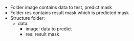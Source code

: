 - Folder image contains data to test, predict mask
- Folder res contains result mask which is predicted mask 
- Structure folder:
    - data:
        - image: data to predict
        - res: result mask